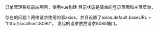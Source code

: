 订单管理系统前端项目，使用vue构建
目前状态是简单的登录页面和主页菜单，

存在的问题
	1.网络请求使用的事axios，并且设置了axios.default.baseURL = "http://localhost:8090"，
	发起的请求依然请求8080端口。